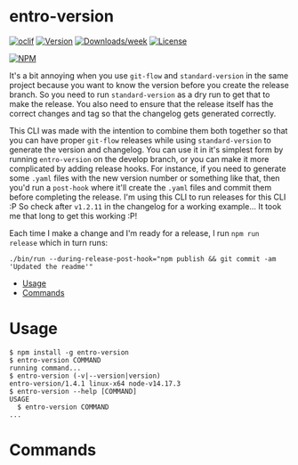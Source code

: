 entro-version
=============

[![oclif](https://img.shields.io/badge/cli-oclif-brightgreen.svg?style=for-the-badge)](https://oclif.io)
[![Version](https://img.shields.io/npm/v/entro-version.svg?style=for-the-badge)](https://npmjs.org/package/entro-version)
[![Downloads/week](https://img.shields.io/npm/dw/entro-version.svg?style=for-the-badge)](https://npmjs.org/package/entro-version)
[![License](https://img.shields.io/npm/l/entro-version.svg?style=for-the-badge)](https://github.com/entrostat/entro-version/blob/master/package.json)

[![NPM](https://nodei.co/npm/entro-version.png)](https://nodei.co/npm/entro-version/)


It's a bit annoying when you use `git-flow` and `standard-version` in the same project because you want to know the version before you create the release branch. So you need to run `standard-version` as a dry run to get that to make the release. You also need to ensure that the release itself has the correct changes and tag so that the changelog gets generated correctly.

This CLI was made with the intention to combine them both together so that you can have proper `git-flow` releases while using `standard-version` to generate the version and changelog. You can use it in it's simplest form by running `entro-version` on the develop branch, or you can make it more complicated by adding release hooks. For instance, if you need to generate some `.yaml` files with the new version number or something like that, then you'd run a `post-hook` where it'll create the `.yaml` files and commit them before completing the release. I'm using this CLI to run releases for this CLI :P So check after `v1.2.11` in the changelog for a working example... It took me that long to get this working :P!

Each time I make a change and I'm ready for a release, I run `npm run release` which in turn runs:

```
./bin/run --during-release-post-hook="npm publish && git commit -am 'Updated the readme'"
```

<!-- toc -->
* [Usage](#usage)
* [Commands](#commands)
<!-- tocstop -->
# Usage
<!-- usage -->
```sh-session
$ npm install -g entro-version
$ entro-version COMMAND
running command...
$ entro-version (-v|--version|version)
entro-version/1.4.1 linux-x64 node-v14.17.3
$ entro-version --help [COMMAND]
USAGE
  $ entro-version COMMAND
...
```
<!-- usagestop -->
# Commands
<!-- commands -->

<!-- commandsstop -->
